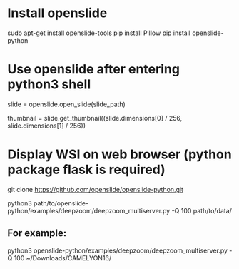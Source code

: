 # Install openslide

sudo apt-get install openslide-tools
pip install Pillow
pip install openslide-python


# Use openslide after entering python3 shell

slide = openslide.open_slide(slide_path)

thumbnail = slide.get_thumbnail((slide.dimensions[0] / 256, slide.dimensions[1] / 256))


# Display WSI on web browser (python package flask is required)

git clone https://github.com/openslide/openslide-python.git


python3 path/to/openslide-python/examples/deepzoom/deepzoom_multiserver.py -Q 100 path/to/data/ 


## For example:

python3 openslide-python/examples/deepzoom/deepzoom_multiserver.py -Q 100 ~/Downloads/CAMELYON16/



